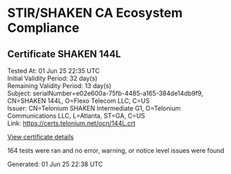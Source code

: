 # STIR/SHAKEN CA Ecosystem Compliance

## Certificate SHAKEN 144L

Tested At: 01 Jun 25 22:35 UTC\
Initial Validity Period: 32 day(s)\
Remaining Validity Period: 13 day(s)\
Subject: serialNumber=e02e600a-75fb-4485-a165-384de14db9f9, CN=SHAKEN 144L, O=Flexo Telecom LLC, C=US\
Issuer: CN=Telonium SHAKEN Intermediate G1, O=Telonium Communications LLC, L=Atlanta, ST=GA, C=US\
Link: https://certs.telonium.net/ocn/144L.crt

[View certificate details](https://x509.io/?cert=MIIDJjCCAsygAwIBAgIQM0y7mlSKzmUp3gdMODXWizAKBggqhkjOPQQDAjB8MQswCQYDVQQGEwJVUzELMAkGA1UECAwCR0ExEDAOBgNVBAcMB0F0bGFudGExJDAiBgNVBAoMG1RlbG9uaXVtIENvbW11bmljYXRpb25zIExMQzEoMCYGA1UEAwwfVGVsb25pdW0gU0hBS0VOIEludGVybWVkaWF0ZSBHMTAeFw0yNTA1MTIyMzU4MDhaFw0yNTA2MTMyMzEzMDBaMG4xCzAJBgNVBAYTAlVTMRowGAYDVQQKExFGbGV4byBUZWxlY29tIExMQzEUMBIGA1UEAxMLU0hBS0VOIDE0NEwxLTArBgNVBAUTJGUwMmU2MDBhLTc1ZmItNDQ4NS1hMTY1LTM4NGRlMTRkYjlmOTBZMBMGByqGSM49AgEGCCqGSM49AwEHA0IABNn53t4dzClsLzIitJrpkDz811YjrDf%2BQ4OXOCJhXHgt3f5BR3jrD1b%2B%2BACtaWIuXT8IiJ%2Bkgy%2BPM1lpYP9Q7XGjggE8MIIBODAOBgNVHQ8BAf8EBAMCB4AwDAYDVR0TAQH%2FBAIwADAdBgNVHQ4EFgQUo2Z8a1xERFlwcUoxR%2Ff8kGhM%2F00wHwYDVR0jBBgwFoAUqiS7%2FxR1QHkth2%2FoDUF3yrvNiLAwFwYDVR0gBBAwDjAMBgpghkgBhv8JAQEEMIGmBgNVHR8EgZ4wgZswgZigOqA4hjZodHRwczovL2F1dGhlbnRpY2F0ZS1hcGkuaWNvbmVjdGl2LmNvbS9kb3dubG9hZC92MS9jcmyiWqRYMFYxFDASBgNVBAcTC0JyaWRnZXdhdGVyMQswCQYDVQQIEwJOSjETMBEGA1UEAxMKU1RJLVBBIENSTDELMAkGA1UEBhMCVVMxDzANBgNVBAoTBlNUSS1QQTAWBggrBgEFBQcBGgQKMAigBhYEMTQ0TDAKBggqhkjOPQQDAgNIADBFAiEAkS0WENTq1nBjeWtGuQPecSXdgrBnbmDZiUsoy%2BEHvKYCICmHsIF7XzCzgpH2X%2BQZHvCTJAjuRFj2liCQGJ6AsjoB)

164 tests were ran and no error, warning, or notice level issues were found


Generated: 01 Jun 25 22:38 UTC